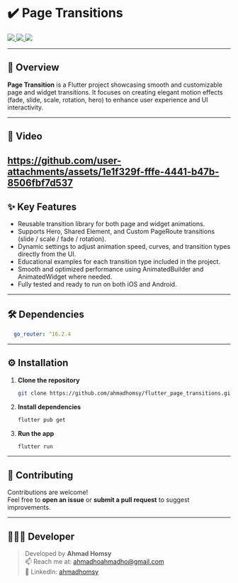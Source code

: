 # ✔️ Page Transitions

<div align="start">
  <a href="https://api.visitorbadge.io/api/visitors?path=DailyDone-App&label=People%20who%20visited%20this%20page&countColor=%23263759" target="_blank">
    <img src="https://api.visitorbadge.io/api/visitors?path=DailyDone-App&label=People%20who%20visited%20this%20page&countColor=%23263759" />
  </a>
  <a href="https://www.linkedin.com/in/ahmad-alhomsy963" target="_blank">
    <img src="https://img.shields.io/badge/LinkedIn-0077B5?style=for-the-badge&logo=linkedin&logoColor=white" />
  </a>
  <a href="mailto:ahmadhoahmadho@gmail.com">
    <img src="https://img.shields.io/badge/Gmail-333333?style=for-the-badge&logo=gmail&logoColor=red" />
  </a>
</div>

---

## 🚀 Overview

**Page Transition** is a Flutter project showcasing smooth and customizable page and widget transitions.
It focuses on creating elegant motion effects (fade, slide, scale, rotation, hero) to enhance user experience and UI interactivity.

---

## 🎥 Video
https://github.com/user-attachments/assets/1e1f329f-fffe-4441-b47b-8506fbf7d537
---
## ✨ Key Features
- Reusable transition library for both page and widget animations.
- Supports Hero, Shared Element, and Custom PageRoute transitions (slide / scale / fade / rotation).
- Dynamic settings to adjust animation speed, curves, and transition types directly from the UI.
- Educational examples for each transition type included in the project.
- Smooth and optimized performance using AnimatedBuilder and AnimatedWidget where needed.
- Fully tested and ready to run on both iOS and Android.

---

## 🛠 Dependencies

```yaml
  go_router: ^16.2.4
```

---

## ⚙️ Installation

1. **Clone the repository**
   ```bash
   git clone https://github.com/ahmadhomsy/flutter_page_transitions.git
   ```

2. **Install dependencies**
   ```bash
   flutter pub get
   ```

3. **Run the app**
   ```bash
   flutter run
   ```

---

## 💜 Contributing

Contributions are welcome!  
Feel free to **open an issue** or **submit a pull request** to suggest improvements.

---

## 👨🏻‍💻 Developer

> Developed by **Ahmad Homsy**  
> 📫 Reach me at: [ahmadhoahmadho@gmail.com](mailto:ahmadhoahmadho@gmail.com)  
> 💼 LinkedIn: [ahmadhomsy](https://www.linkedin.com/in/ahmad-alhomsy963)  
